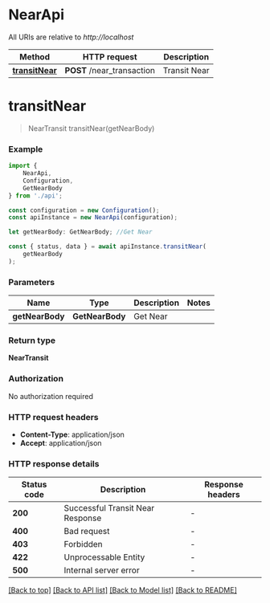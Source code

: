 # NearApi

All URIs are relative to *http://localhost*

|Method | HTTP request | Description|
|------------- | ------------- | -------------|
|[**transitNear**](#transitnear) | **POST** /near_transaction | Transit Near|

# **transitNear**
> NearTransit transitNear(getNearBody)


### Example

```typescript
import {
    NearApi,
    Configuration,
    GetNearBody
} from './api';

const configuration = new Configuration();
const apiInstance = new NearApi(configuration);

let getNearBody: GetNearBody; //Get Near

const { status, data } = await apiInstance.transitNear(
    getNearBody
);
```

### Parameters

|Name | Type | Description  | Notes|
|------------- | ------------- | ------------- | -------------|
| **getNearBody** | **GetNearBody**| Get Near | |


### Return type

**NearTransit**

### Authorization

No authorization required

### HTTP request headers

 - **Content-Type**: application/json
 - **Accept**: application/json


### HTTP response details
| Status code | Description | Response headers |
|-------------|-------------|------------------|
|**200** | Successful Transit Near Response |  -  |
|**400** | Bad request |  -  |
|**403** | Forbidden |  -  |
|**422** | Unprocessable Entity |  -  |
|**500** | Internal server error |  -  |

[[Back to top]](#) [[Back to API list]](../README.md#documentation-for-api-endpoints) [[Back to Model list]](../README.md#documentation-for-models) [[Back to README]](../README.md)

